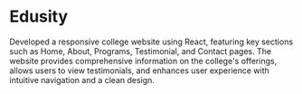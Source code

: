 # Edusity
Developed a responsive college website using React, featuring key sections such as Home, About, Programs, Testimonial, and Contact pages. The website provides comprehensive information on the college's offerings, allows users to view testimonials, and enhances user experience with intuitive navigation and a clean design.
